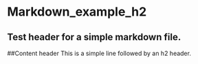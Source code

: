 # Markdown_example_h2

## Test header for a simple markdown file.  

##Content header
This is a simple line followed by an h2 header.
